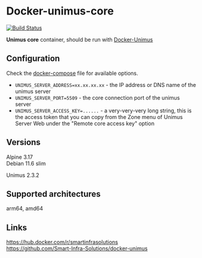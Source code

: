 # Docker-unimus-core

[![Build Status](https://drone.si.solutions/api/badges/SmartInfraSolutions/docker-unimus-core/status.svg)](https://drone.si.solutions/SmartInfraSolutions/docker-unimus-core)

**Unimus core** container, should be run with [Docker-Unimus](https://hub.docker.com/r/smartinfrasolutions/unimus)

## Configuration

Check the [docker-compose](https://github.com/Smart-Infra-Solutions/docker-unimus-core/blob/main/docker-compose.yml) file for available options.

- `UNIMUS_SERVER_ADDRESS=xx.xx.xx.xx` - the IP address or DNS name of the unimus server
- `UNIMUS_SERVER_PORT=5509` - the core connection port of the unimus server
- `UNIMUS_SERVER_ACCESS_KEY=......` - a very-very-very long string, this is the access token that you can copy from the Zone menu of Unimus Server Web under the "Remote core access key" option

## Versions

Alpine 3.17  
Debian 11.6 slim  

Unimus 2.3.2

## Supported architectures

arm64, amd64  

## Links

<https://hub.docker.com/r/smartinfrasolutions>  
<https://github.com/Smart-Infra-Solutions/docker-unimus>  
